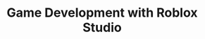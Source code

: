 ---
layout: course_detail
title: "Game Development with Roblox Studio"
topIntroText: "This course is designed to teach you the basics of Game Development using Roblox Studio. Roblox is a popular gaming platform that allows users to create their own games and share them with the world. With Roblox Studio, students can create their own unique games, characters, and environments, all with no prior coding experience necessary."
bgImageUrl: "img/updated/L2/roblox-beg-bg.png"
aboutLevel: "L2 Introduction to Programming"
aboutCategoryTitle: "Course Category"
aboutCategory: "Game Development"
aboutGradeLevelTitle: "Grade Level"
aboutGradeLevel: "3 - 6"
aboutSkillLevelTitle: "Skill Level"
aboutSkillLevel: "Beginner - Intermediate"
aboutRatioTitle: "Student to Instructor Ratio"
aboutRatio: "4 : 1"
aboutText: "Students will learn how to use Roblox Studio's tools to build and customize game worlds, create and program characters, and implement game mechanics such as scoring and player movement. They will also learn how to publish their game to the Roblox platform and make it available to other players around the world."
priceschedule:
  monthlyPrice: ""
  classPrice: ""
  classPerMonth: ""
  scheduleDescription: "A general schedule description detailing available booking hours for the specific course will be placed here. This is currently filler text, please ignore."
promotion1: 
  enabled: "true"
  title: "From Game Player to Developer"
  text: "Addicted to gaming? No worries. Find motivation to learn how to code and create your own games. Students will be able to turn their ideas into reality with Roblox Studio."
  imageUrl: "img/updated/L2/roblox-beg-bg.png"
promotion2: 
  enabled: "true"
  title: "Learn About 3D Modeling"
  text: "Students will have the opportunity to delve into the exciting world of 3D modeling and learn the fundamentals of creating 3D objects using Roblox Studio's built-in tools and features. With a focus on practical skills and real-world applications, students will develop the ability to design and animate their own 3D models, allowing them to bring their creative visions to life in the virtual world of Roblox."
  imageUrl: "img/updated/L2/roblox-beg-1.png"
promotion3: 
  enabled: "true"
  title: "Learn While Creating"
  text: "Roblox uses a programming language known as Lua. As students develop their own games, they also pick up computer science concepts, computational thinking skills, and programming fundamentals."
  imageUrl: "img/updated/L2/roblox-beg-2.png"
promotion4: 
  enabled: "true"
  title: "Share Your Projects"
  text: "Roblox is a powerful and versatile platform that empowers users to create, share, and play games with others from all over the world. In this course, students will have the chance to tap into this vibrant community by learning how to publish their own creations to the vast network of Roblox users. Whether they are creating a new game, character, or environment, students will be able to share their work with others and receive valuable feedback and support."
  imageUrl: "img/updated/L2/roblox-beg-3.png"
promotion5: 
  enabled: "true"
  title: "Focus on Imagination and Creativity"
  text: "Learning programming is not the only goal. We focus on pushing the students' imagination and creativity in their works."
  imageUrl: "img/updated/L2/roblox-beg-4.png"
curriculum: 
  enabled: "false"
goals: 
- text: "Understand the process of developing games." 
- text: "Learn the basics of Lua programming language."
- text: "Understand (3D) game modeling and algorithms."
- text: "Learn to adapt to new environments."
- text: "Preparation for presentations, seminars, and more."
highlights: 
- text: "Making programming fun is our top priority when designing all our course content."
- text: "Gain real experiences relating to the industry and participate in research/development."
- text: "Get your question answered in class and participate in healthy competitions with your classmates."
- text: "Learn by doing is the key for all Computer Science studies. All the assignments and projects are design for the goals of the course."
- text: "We focus on pushing our students' imagination and creativity while they learn how to program."
- text: "Programming is just the first step. Building projects and attending science fairs/seminars will help students get into top unversities and jobs."
---
